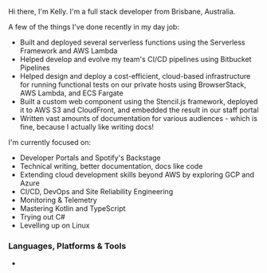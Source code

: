 <!--
**kaije/kaije** is a ✨ _special_ ✨ repository because its `README.md` (this file) appears on your GitHub profile.

Here are some ideas to get you started:

- 🔭 I’m currently working on ...
- 🌱 I’m currently learning ...
- 👯 I’m looking to collaborate on ...
- 🤔 I’m looking for help with ...
- 💬 Ask me about ...
- 📫 How to reach me: ...
- 😄 Pronouns: ...
- ⚡ Fun fact: ...
-->

Hi there, I'm Kelly. I'm a full stack developer from Brisbane, Australia.

A few of the things I've done recently in my day job:

- Built and deployed several serverless functions using the Serverless Framework and AWS Lambda
- Helped develop and evolve my team's CI/CD pipelines using Bitbucket Pipelines
- Helped design and deploy a cost-efficient, cloud-based infrastructure for running functional tests on our private hosts using BrowserStack, AWS Lambda, and ECS Fargate
- Built a custom web component using the Stencil.js framework, deployed it to AWS S3 and CloudFront, and embedded the result in our staff portal
- Written vast amounts of documentation for various audiences - which is fine, because I actually like writing docs!

I'm currently focused on:

- Developer Portals and Spotify's Backstage
- Technical writing, better documentation, docs like code
- Extending cloud development skills beyond AWS by exploring GCP and Azure
- CI/CD, DevOps and Site Reliability Engineering
- Monitoring & Telemetry
- Mastering Kotlin and TypeScript
- Trying out C#
- Levelling up on Linux

### Languages, Platforms & Tools

- 
